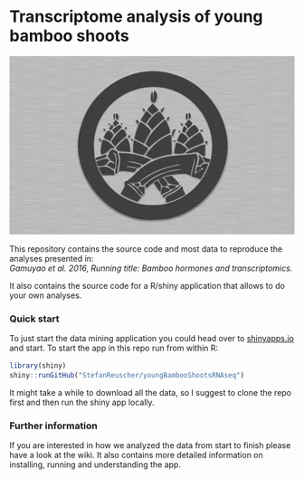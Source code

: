 # Transcriptome analysis of young bamboo shoots
![bambooKamon](https://github.com/StefanReuscher/youngBambooShootsRNAseq/blob/master/www/take_kamon_alu.png)

This repository contains the source code and most data to reproduce the analyses presented in:  
*Gamuyao et al. 2016, Running title: Bamboo hormones and transcriptomics.*

It also contains the source code for a R/shiny application that allows to do your own analyses.

### Quick start
To just start the data mining application you could head over to [shinyapps.io](https://reuscher.shinyapps.io/Bamboo_RNAseq_datamining/) and start. To start the app in this repo run from within R:  
```R
library(shiny)
shiny::runGitHub("StefanReuscher/youngBambooShootsRNAseq")
```

It might take a while to download all the data, so I suggest to clone the repo first and then run the shiny app locally.


### Further information
If you are interested in how we analyzed the data from start to finish please have a look at the wiki. It also contains more detailed information on installing, running and understanding the app.
